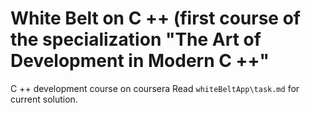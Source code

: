 # White Belt on C ++ (first course of the specialization "The Art of Development in Modern C ++"
C ++ development course on coursera
Read `whiteBeltApp\task.md` for current solution.
